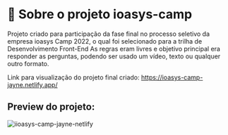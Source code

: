 # 📁 Sobre o projeto ioasys-camp

Projeto criado para participação da fase final no processo seletivo da empresa ioasys Camp 2022, o qual foi selecionado para a trilha de Desenvolvimento Front-End
As regras eram livres e objetivo principal era responder as perguntas, podendo ser usado um vídeo, texto ou qualquer outro formato.

Link para visualização do projeto final criado:
https://ioasys-camp-jayne.netlify.app/

## Preview do projeto:
![iioasys-camp-jayne-netlify](https://user-images.githubusercontent.com/64817829/185513758-9a10b228-361d-4e00-8d7c-6a0c0a4b9636.png)
